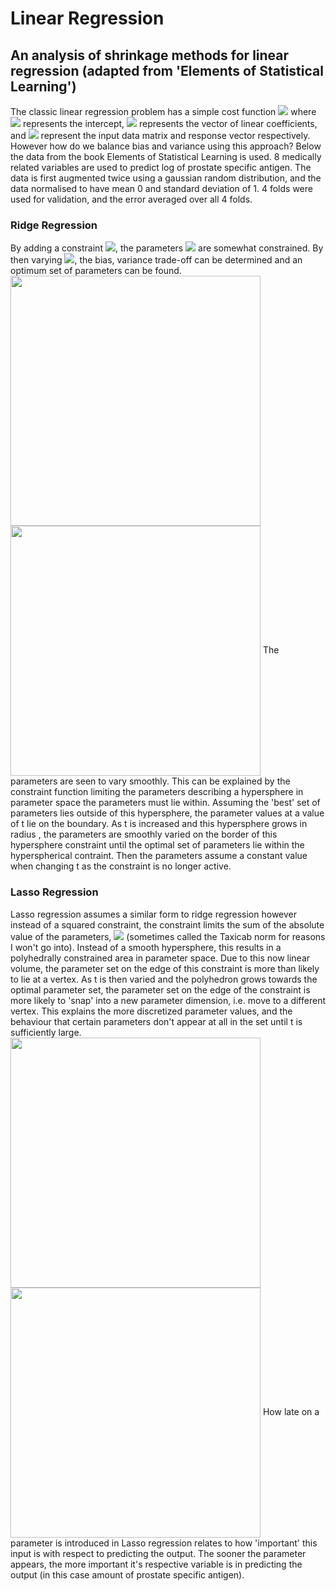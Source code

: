 # Linear Regression
## An analysis of shrinkage methods for linear regression (adapted from 'Elements of Statistical Learning')

The classic linear regression problem has a simple cost function
<img src="https://render.githubusercontent.com/render/math?math=min \quad \sum _i (y_i-\beta _0 - \sum _j x_{i,j}\beta _j)^2">
where <img src="https://render.githubusercontent.com/render/math?math=\beta _0"> represents the intercept, <img src="https://render.githubusercontent.com/render/math?math=\beta"> represents the vector of linear coefficients, and <img src="https://render.githubusercontent.com/render/math?math=x,y"> represent the input data matrix and response vector respectively. However how do we balance bias and variance using this approach? Below the data from the book Elements of Statistical Learning is used. 8 medically related variables are used to predict log of prostate specific antigen. The data is first augmented twice using a gaussian random distribution, and the data normalised to have mean 0 and standard deviation of 1. 4 folds were used for validation, and the error averaged over all 4 folds. 

### Ridge Regression 
By adding a constraint <img src="https://render.githubusercontent.com/render/math?math=\sum _j \beta _j ^2 \leq t">, the parameters <img src="https://render.githubusercontent.com/render/math?math=\beta"> are somewhat constrained. By then varying <img src="https://render.githubusercontent.com/render/math?math=t">, the bias, variance trade-off can be determined and an optimum set of parameters can be found.
<img align='center' src="https://github.com/TomRSavage/ShrinkageMethods/blob/master/RidgeLoss.png" width="400"> <img align='center' src="https://github.com/TomRSavage/ShrinkageMethods/blob/master/RidgeParams.png" width="400">
The parameters are seen to vary smoothly. This can be explained by the constraint function limiting the parameters describing a hypersphere in parameter space the parameters must lie within. Assuming the 'best' set of parameters lies outside of this hypersphere, the parameter values at a value of t lie on the boundary. As t is increased and this hypersphere grows in radius , the parameters are smoothly varied on the border of this hypersphere constraint until the optimal set of parameters lie within the hyperspherical contraint. Then the parameters assume a constant value when changing t as the constraint is no longer active. 

### Lasso Regression 
Lasso regression assumes a similar form to ridge regression however instead of a squared constraint, the constraint limits the sum of the absolute value of the parameters, <img src="https://render.githubusercontent.com/render/math?math=\sum _j |\beta _j|  \leq t"> (sometimes called the Taxicab norm for reasons I won't go into). Instead of a smooth hypersphere, this results in a polyhedrally constrained area in parameter space. Due to this now linear volume, the parameter set on the edge of this constraint is more than likely to lie at a vertex. As t is then varied and the polyhedron grows towards the optimal parameter set, the parameter set on the edge of the constraint is more likely to 'snap' into a new parameter dimension, i.e. move to a different vertex. This explains the more discretized parameter values, and the behaviour that certain parameters don't appear at all in the set until t is sufficiently large. 
<img align='center' src="https://github.com/TomRSavage/ShrinkageMethods/blob/master/LassoLoss.png" width="400"> <img align='center' src="https://github.com/TomRSavage/ShrinkageMethods/blob/master/LassoParams.png" width="400">
How late on a parameter is introduced in Lasso regression relates to how 'important' this input is with respect to predicting the output. The sooner the parameter appears, the more important it's respective variable is in predicting the output (in this case amount of prostate specific antigen).



